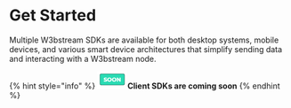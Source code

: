 # Get Started

Multiple W3bstream SDKs are available for both desktop systems, mobile devices, and various smart device architectures that simplify sending data and interacting with a W3bstream node.

{% hint style="info" %}
<img src="../.gitbook/assets/image (7) (2).png" alt="" data-size="original">**Client SDKs are coming soon**
{% endhint %}
